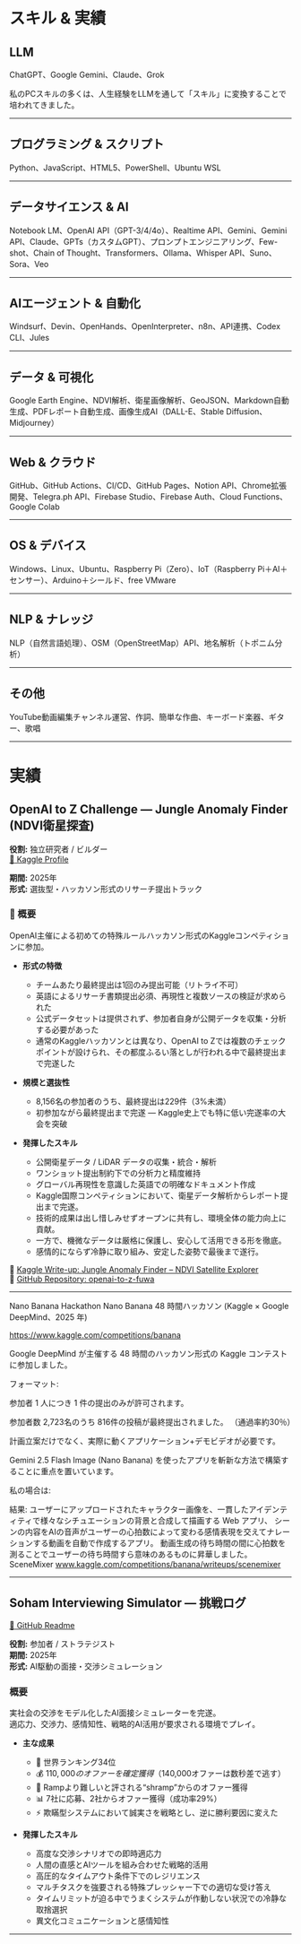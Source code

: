 # スキル & 実績

## LLM
ChatGPT、Google Gemini、Claude、Grok  

私のPCスキルの多くは、人生経験をLLMを通して「スキル」に変換することで培われてきました。  

---

## プログラミング & スクリプト
Python、JavaScript、HTML5、PowerShell、Ubuntu WSL

---

## データサイエンス & AI
Notebook LM、OpenAI API（GPT-3/4/4o）、Realtime API、Gemini、Gemini API、Claude、GPTs（カスタムGPT）、プロンプトエンジニアリング、Few-shot、Chain of Thought、Transformers、Ollama、Whisper API、Suno、Sora、Veo  

---

## AIエージェント & 自動化
Windsurf、Devin、OpenHands、OpenInterpreter、n8n、API連携、Codex CLI、Jules  

---

## データ & 可視化
Google Earth Engine、NDVI解析、衛星画像解析、GeoJSON、Markdown自動生成、PDFレポート自動生成、画像生成AI（DALL-E、Stable Diffusion、Midjourney）  

---

## Web & クラウド
GitHub、GitHub Actions、CI/CD、GitHub Pages、Notion API、Chrome拡張開発、Telegra.ph API、Firebase Studio、Firebase Auth、Cloud Functions、Google Colab  

---

## OS & デバイス
Windows、Linux、Ubuntu、Raspberry Pi（Zero）、IoT（Raspberry Pi＋AI＋センサー）、Arduino＋シールド、free VMware  

---

## NLP & ナレッジ
NLP（自然言語処理）、OSM（OpenStreetMap）API、地名解析（トポニム分析）  

---

## その他
YouTube動画編集チャンネル運営、作詞、簡単な作曲、キーボード楽器、ギター、歌唱  

---

# 実績

## OpenAI to Z Challenge — Jungle Anomaly Finder (NDVI衛星探査)

**役割:** 独立研究者 / ビルダー  
[🔗 Kaggle Profile](https://www.kaggle.com/kgninja)  

**期間:** 2025年  
**形式:** 選抜型・ハッカソン形式のリサーチ提出トラック  

### 📜 概要
OpenAI主催による初めての特殊ルールハッカソン形式のKaggleコンペティションに参加。  

- **形式の特徴**  
  - チームあたり最終提出は1回のみ提出可能（リトライ不可）  
  - 英語によるリサーチ書類提出必須、再現性と複数ソースの検証が求められた  
  - 公式データセットは提供されず、参加者自身が公開データを収集・分析する必要があった
  - 通常のKaggleハッカソンとは異なり、OpenAI to Zでは複数のチェックポイントが設けられ、その都度ふるい落としが行われる中で最終提出まで完遂した

- **規模と選抜性**  
  - 8,156名の参加者のうち、最終提出は229件（3%未満）  
  - 初参加ながら最終提出まで完遂 — Kaggle史上でも特に低い完遂率の大会を突破  

- **発揮したスキル**  
  - 公開衛星データ / LiDAR データの収集・統合・解析  
  - ワンショット提出制約下での分析力と精度維持  
  - グローバル再現性を意識した英語での明確なドキュメント作成
  - Kaggle国際コンペティションにおいて、衛星データ解析からレポート提出まで完遂。
  - 技術的成果は出し惜しみせずオープンに共有し、環境全体の能力向上に貢献。
  - 一方で、機微なデータは厳格に保護し、安心して活用できる形を徹底。
  - 感情的にならず冷静に取り組み、安定した姿勢で最後まで遂行。

🔗 [Kaggle Write-up: Jungle Anomaly Finder – NDVI Satellite Explorer](https://www.kaggle.com/competitions/openai-to-z-challenge/writeups/jungle-anomaly-finder-ndvi-satellite-explorer)  
🔗 [GitHub Repository: openai-to-z-fuwa](https://github.com/KG-NINJA/openai-to-z-fuwa/blob/main/README.md)  

---
Nano Banana Hackathon
Nano Banana 48 時間ハッカソン (Kaggle × Google DeepMind、2025 年)

https://www.kaggle.com/competitions/banana

Google DeepMind が主催する 48 時間のハッカソン形式の Kaggle コンテストに参加しました。

フォーマット:

参加者 1 人につき 1 件の提出のみが許可されます。

参加者数 2,723名のうち
816件の投稿が最終提出されました。
（通過率約30％）

計画立案だけでなく、実際に動くアプリケーション+デモビデオが必要です。

Gemini 2.5 Flash Image (Nano Banana) を使ったアプリを斬新な方法で構築することに重点を置いています。

私の場合は:

結果: ユーザーにアップロードされたキャラクター画像を、一貫したアイデンティティで様々なシチュエーションの背景と合成して描画する Web アプリ、
シーンの内容をAIの音声がユーザーの心拍数によって変わる感情表現を交えてナレーションする動画を自動で作成するアプリ。
動画生成の待ち時間の間に心拍数を測ることでユーザーの待ち時間すら意味のあるものに昇華しました。
SceneMixer
www.kaggle.com/competitions/banana/writeups/scenemixer

---

## Soham Interviewing Simulator — 挑戦ログ

[🔗 GitHub Readme](https://github.com/KG-NINJA/soham.penrose/blob/main/readme.md)  

**役割:** 参加者 / ストラテジスト  
**期間:** 2025年  
**形式:** AI駆動の面接・交渉シミュレーション  

### 概要
実社会の交渉をモデル化したAI面接シミュレーターを完遂。  
適応力、交渉力、感情知性、戦略的AI活用が要求される環境でプレイ。  

- **主な成果**  
  - 🎯 世界ランキング34位  
  - 💰 $110,000のオファーを確定獲得（$140,000オファーは数秒差で逃す）  
  - 🦐 Rampより難しいと評される“shramp”からのオファー獲得  
  - 📊 7社に応募、2社からオファー獲得（成功率29%）  
  - ⚡ 欺瞞型システムにおいて誠実さを戦略とし、逆に勝利要因に変えた  

- **発揮したスキル**  
  - 高度な交渉シナリオでの即時適応力  
  - 人間の直感とAIツールを組み合わせた戦略的活用  
  - 高圧的なタイムアウト条件下でのレジリエンス
  - マルチタスクを強要される特殊プレッシャー下での適切な受け答え
  - タイムリミットが迫る中でうまくシステムが作動しない状況での冷静な取捨選択
  - 異文化コミュニケーションと感情知性  

---
